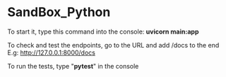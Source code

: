 # SandBox_Python
To start it, type this command into the console:
**uvicorn main:app**

To check and test the endpoints, go to the URL and add /docs to the end
E.g: http://127.0.0.1:8000/docs


To run the tests, type "**pytest**" in the console